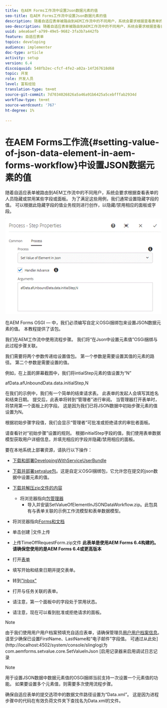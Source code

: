 ```yaml
---
title: 在AEM Forms工作流中设置Json数据元素的值
seo-title: 在AEM Forms工作流中设置Json数据元素的值
description: 随着自适应表单被路由到AEM工作流中的不同用户，系统会要求根据查看表单的人员隐藏或禁用某些字段或面板。 为了满足这些用例，我们通常设置隐藏字段的值。 可以根据此隐藏字段的值业务规则进行创作，以隐藏/禁用相应的面板或字段。
seo-description: 随着自适应表单被路由到AEM工作流中的不同用户，系统会要求根据查看表单的人员隐藏或禁用某些字段或面板。 为了满足这些用例，我们通常设置隐藏字段的值。 可以根据此隐藏字段的值业务规则进行创作，以隐藏/禁用相应的面板或字段。
uuid: a4ea6aef-a799-49e5-9682-3fa3b7a442fb
feature: 自适应表单
topics: developing
audience: implementer
doc-type: article
activity: setup
version: 6.4
discoiquuid: 548fb2ec-cfcf-4fe2-a02a-14f267618d68
topic: 开发
role: 开发人员
level: 富有经验
translation-type: tm+mt
source-git-commit: 7d7034026826a5a46a91b6425a5cebfffab2934d
workflow-type: tm+mt
source-wordcount: '767'
ht-degree: 1%

---
```



# 在AEM Forms工作流{#setting-value-of-json-data-element-in-aem-forms-workflow}中设置JSON数据元素的值

随着自适应表单被路由到AEM工作流中的不同用户，系统会要求根据查看表单的人员隐藏或禁用某些字段或面板。 为了满足这些用例，我们通常设置隐藏字段的值。 可以根据此隐藏字段的值业务规则进行创作，以隐藏/禁用相应的面板或字段。

![设置json数据中元素的值](assets/capture-3.gif)

在AEM Forms OSGI — 中，我们必须编写自定义OSGi捆绑包来设置JSON数据元素的值。 本教程提供了该包。

我们在AEM工作流中使用流程步骤。 我们将“在Json中设置元素值”OSGi捆绑与此过程步骤关联。

我们需要将两个参数传递给设置值包。 第一个参数是需要设置其值的元素的路径。 第二个参数是需要设置的值。

例如，在上面的屏幕截图中，我们将intialStep元素的值设置为“N”

afData.afUnboundData.data.initialStep,N

在我们的示例中，我们有一个简单的结束请求表。 此表单的发起人会填写其姓名和结束日期。 提交后，此表单将转到“管理者”进行审阅。 当管理器打开表单时，将禁用第一个面板上的字段。 这是因为我们已将JSON数据中初始步骤元素的值设置为N。

根据初始步骤字段值，我们会显示“管理者”可批准或拒绝请求的审批者面板。

请查看针对“初始步骤”设置的规则。 根据initialStep字段的值，我们使用表单数据模型获取用户详细信息，并填充相应的字段并隐藏/禁用相应的面板。

要在本地系统上部署资源，请执行以下操作：

* [下载和部署DevelopingWithServiceUserBundle](/help/forms/assets/common-osgi-bundles/DevelopingWithServiceUser.jar)

* [下载并部署setvalue包](/help/forms/assets/common-osgi-bundles/SetValueApp.core-1.0-SNAPSHOT.jar)。这是自定义OSGI捆绑包，它允许您在提交的json数据中设置元素的值。

* [下载并解压zip文件的内容](assets/set-value-jsondata.zip)
   * 将浏览器指向[包管理器](http://localhost:4502/crx/packmgr/index.jsp)
      * 导入并安装SetValueOfElementInJSONDataWorkflow.zip。此包具有与表单关联的示例工作流模型和表单数据模型。

* 将浏览器指向[Forms和文档](http://localhost:4502/aem/forms.html/content/dam/formsanddocuments)
* 单击创建 |文件上传
* 上传TimeOffRequestForm.zip文件
   **此表单是使用AEM Forms 6.4构建的。请确保您使用的是AEM Forms 6.4或更高版本**
* 打开[表单](http://localhost:4502/content/dam/formsanddocuments/timeoffrequest/jcr:content?wcmmode=disabled)
* 填写开始和结束日期并提交表单。
* 转到[&quot;Inbox&quot;](http://localhost:4502/aem/inbox)
* 打开与任务关联的表单。
* 请注意，第一个面板中的字段处于禁用状态。
* 请注意，现在可以看到批准或拒绝请求的面板。

>[!NOTE]
>
>由于我们使用用户用户档案预填充自适应表单，请确保管理员[用户用户档案信息](http://localhost:4502/security/users.html)。 请至少确保已设置FirstName、LastName和“电子邮件”字段值。
>可通过从此处](http://localhost:4502/system/console/slinglog)为com.aemforms.setvalue.core.SetValueInJson [启用记录器来启用调试日志记录

>[!NOTE]
>
>用于设置JSON数据中数据元素值的OSGi捆绑当前支持一次设置一个元素值的功能。 如果要设置多个元素值，则需要多次使用流程步骤。
>
>确保自适应表单的提交选项中的数据文件路径设置为“Data.xml”。 这是因为进程步骤中的代码在有效负荷文件夹下查找名为Data.xml的文件。
